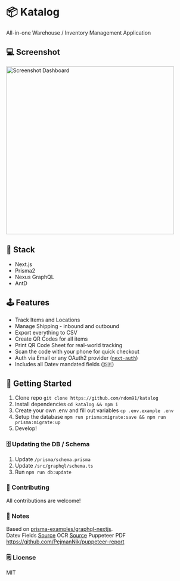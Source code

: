 # 📦 Katalog

All-in-one Warehouse / Inventory Management Application

## 💻 Screenshot

<img src="https://imgur.com/2CbygkP.png" alt="Screenshot Dashboard" height="450" />

## 🥞️ Stack

- Next.js
- Prisma2
- Nexus GraphQL
- AntD

## 🕹️ Features

- Track Items and Locations
- Manage Shipping - inbound and outbound
- Export everything to CSV
- Create QR Codes for all items
- Print QR Code Sheet for real-world tracking
- Scan the code with your phone for quick checkout
- Auth via Email or any OAuth2 provider ([`next-auth`](https://github.com/iaincollins/next-auth))
- Includes all Datev mandated fields (🇩🇪)

## 🚀 Getting Started

1. Clone repo `git clone https://github.com/ndom91/katalog`
2. Install dependencies `cd katalog && npm i`
3. Create your own .env and fill out variables `cp .env.example .env`
4. Setup the database `npm run prisma:migrate:save && npm run prisma:migrate:up`
5. Develop!

### 🗄️ Updating the DB / Schema

1. Update `/prisma/schema.prisma`
2. Update `/src/graphql/schema.ts`
3. Run `npm run db:update`

### 👋 Contributing

All contributions are welcome!

### 📑 Notes

Based on [prisma-examples/graphql-nextjs](https://github.com/prisma/prisma-examples/tree/master/typescript/graphql-nextjs).  
Datev Fields [Source](https://www.datev.de/dnlexom/client/app/index.html#/document/9211235)
OCR [Source](https://ocr.space/)
Puppeteer PDF https://github.com/PejmanNik/puppeteer-report

### 🗒️ License

MIT
